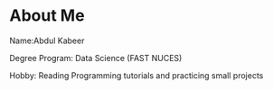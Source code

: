 # About Me

Name:Abdul Kabeer

Degree Program: Data Science (FAST NUCES)

Hobby: Reading Programming tutorials and practicing small projects 


